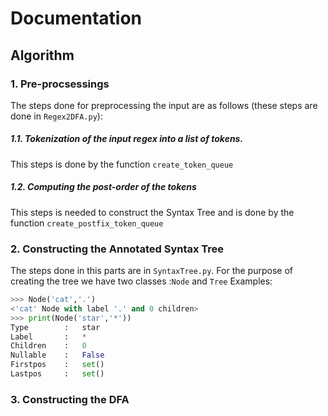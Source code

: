 # Documentation
## Algorithm
### 1. Pre-procsessings

The steps done for preprocessing the input are as follows (these steps are done in `Regex2DFA.py`):

##### 1.1. Tokenization of the input regex into a list of tokens.

This steps is done by the function `create_token_queue`

##### 1.2. Computing the post-order of the tokens

This steps is needed to construct the Syntax Tree and is done by the function `create_postfix_token_queue`

### 2. Constructing the Annotated Syntax Tree

The steps done in this parts are in `SyntaxTree.py`.
For the purpose of creating the tree we have two classes :`Node` and `Tree`
Examples:
```python
>>> Node('cat','.')
<'cat' Node with label '.' and 0 children>
>>> print(Node('star','*'))
Type        :   star
Label       :   *
Children    :   0
Nullable    :   False
Firstpos    :   set()
Lastpos     :   set()
```
### 3. Constructing the DFA